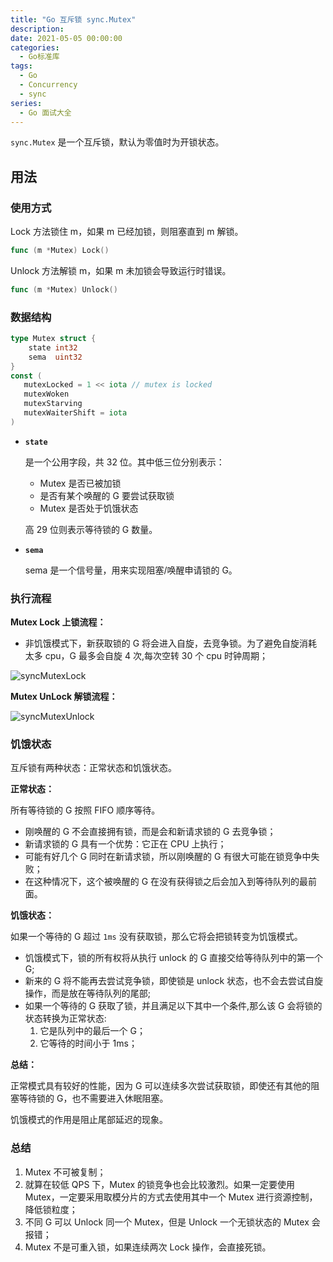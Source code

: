 ```yaml
---
title: "Go 互斥锁 sync.Mutex"
description: 
date: 2021-05-05 00:00:00
categories:
  - Go标准库
tags:
  - Go
  - Concurrency
  - sync
series:	
  - Go 面试大全
---
```


`sync.Mutex` 是一个互斥锁，默认为零值时为开锁状态。

<!--more-->

## 用法

### 使用方式

Lock 方法锁住 m，如果 m 已经加锁，则阻塞直到 m 解锁。

```go
func (m *Mutex) Lock()
```

Unlock 方法解锁 m，如果 m 未加锁会导致运行时错误。

```go
func (m *Mutex) Unlock()
```

### 数据结构

```go
type Mutex struct {
    state int32
    sema  uint32
}
const (
   mutexLocked = 1 << iota // mutex is locked
   mutexWoken
   mutexStarving
   mutexWaiterShift = iota
)
```

- **`state`**

  是一个公用字段，共 32 位。其中低三位分别表示：

  - Mutex 是否已被加锁
  - 是否有某个唤醒的 G 要尝试获取锁
  - Mutex 是否处于饥饿状态

  高 29 位则表示等待锁的 G 数量。

- **`sema`**

  sema 是一个信号量，用来实现阻塞/唤醒申请锁的 G。

### 执行流程

**Mutex Lock 上锁流程：**

- 非饥饿模式下，新获取锁的 G 将会进入自旋，去竞争锁。为了避免自旋消耗太多 cpu，G 最多会自旋 4 次,每次空转 30 个 cpu 时钟周期；

![syncMutexLock](../../../assets/go/syncMutexLock.webp)

**Mutex UnLock 解锁流程：**

![syncMutexUnlock](../../../assets/go/syncMutexUnlock.webp)

### 饥饿状态

互斥锁有两种状态：正常状态和饥饿状态。

**正常状态：**

所有等待锁的 G 按照 FIFO 顺序等待。

- 刚唤醒的 G 不会直接拥有锁，而是会和新请求锁的 G 去竞争锁；
- 新请求锁的 G 具有一个优势：它正在 CPU 上执行；
- 可能有好几个 G 同时在新请求锁，所以刚唤醒的 G 有很大可能在锁竞争中失败；
- 在这种情况下，这个被唤醒的 G 在没有获得锁之后会加入到等待队列的最前面。

**饥饿状态：**

如果一个等待的 G 超过 `1ms` 没有获取锁，那么它将会把锁转变为饥饿模式。

- 饥饿模式下，锁的所有权将从执行 unlock 的 G 直接交给等待队列中的第一个 G;
- 新来的 G 将不能再去尝试竞争锁，即使锁是 unlock 状态，也不会去尝试自旋操作，而是放在等待队列的尾部;
- 如果一个等待的 G 获取了锁，并且满足以下其中一个条件,那么该 G 会将锁的状态转换为正常状态:
  1. 它是队列中的最后一个 G；
  2. 它等待的时间小于 1ms；

**总结：**

正常模式具有较好的性能，因为 G 可以连续多次尝试获取锁，即使还有其他的阻塞等待锁的 G，也不需要进入休眠阻塞。

饥饿模式的作用是阻止尾部延迟的现象。

### 总结

1. Mutex 不可被复制；
2. 就算在较低 QPS 下，Mutex 的锁竞争也会比较激烈。如果一定要使用 Mutex，一定要采用取模分片的方式去使用其中一个 Mutex 进行资源控制，降低锁粒度；
3. 不同 G 可以 Unlock 同一个 Mutex，但是 Unlock 一个无锁状态的 Mutex 会报错；
4. Mutex 不是可重入锁，如果连续两次 Lock 操作，会直接死锁。

